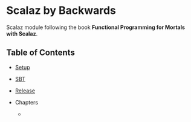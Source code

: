 # Scalaz by Backwards

Scalaz module following the book **Functional Programming for Mortals with Scalaz**.

## Table of Contents

- [Setup](docs/setup.md)

- [SBT](docs/sbt.md)

- [Release](docs/release.md)

- Chapters

  -